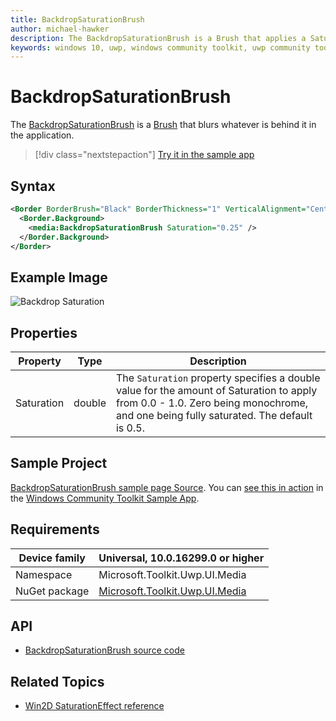 ```yaml
---
title: BackdropSaturationBrush
author: michael-hawker
description: The BackdropSaturationBrush is a Brush that applies a Saturation effect to whatever is behind it in the application.
keywords: windows 10, uwp, windows community toolkit, uwp community toolkit, uwp toolkit, brush, backdrop, saturation
---
```


# BackdropSaturationBrush

The [BackdropSaturationBrush](https://docs.microsoft.com/dotnet/api/microsoft.toolkit.uwp.ui.media.backdropsaturationbrush) is a [Brush](https://docs.microsoft.com/uwp/api/windows.ui.xaml.media.brush) that blurs whatever is behind it in the application.

> [!div class="nextstepaction"]
> [Try it in the sample app](uwpct://Brushes?sample=BackdropSaturationBrush)

## Syntax

```xml
<Border BorderBrush="Black" BorderThickness="1" VerticalAlignment="Center" HorizontalAlignment="Center" Width="400" Height="400">
  <Border.Background>
    <media:BackdropSaturationBrush Saturation="0.25" />
  </Border.Background>
</Border>
```

## Example Image

![Backdrop Saturation](../resources/images/Brushes/BackdropSaturation.jpg "Backdrop Saturation")

## Properties

| Property | Type | Description |
| -- | -- | -- |
| Saturation | double | The `Saturation` property specifies a double value for the amount of Saturation to apply from 0.0 - 1.0.  Zero being monochrome, and one being fully saturated.  The default is 0.5. |

## Sample Project

[BackdropSaturationBrush sample page Source](https://github.com/Microsoft/WindowsCommunityToolkit//tree/master/Microsoft.Toolkit.Uwp.SampleApp/SamplePages/BackdropSaturationBrush). You can [see this in action](uwpct://Brushes?sample=BackdropSaturationBrush) in the [Windows Community Toolkit Sample App](https://aka.ms/uwptoolkitapp).

## Requirements

| Device family | Universal, 10.0.16299.0 or higher |
| --- | --- |
| Namespace | Microsoft.Toolkit.Uwp.UI.Media |
| NuGet package | [Microsoft.Toolkit.Uwp.UI.Media](https://www.nuget.org/packages/Microsoft.Toolkit.Uwp.UI.Media/)

## API

* [BackdropSaturationBrush source code](https://github.com/windows-toolkit/WindowsCommunityToolkit/blob/master/Microsoft.Toolkit.Uwp.UI.Media/Brushes/BackdropSaturationBrush.cs)

## Related Topics

* [Win2D SaturationEffect reference](http://microsoft.github.io/Win2D/html/T_Microsoft_Graphics_Canvas_Effects_SaturationEffect.htm)
